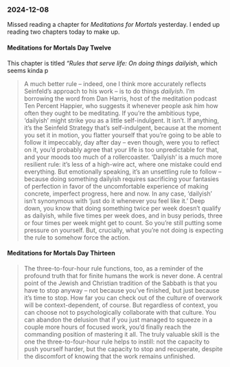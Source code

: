 ### 2024-12-08
Missed reading a chapter for _Meditations for Mortals_ yesterday. I ended up reading two chapters today to make up.
#### Meditations for Mortals Day Twelve
This chapter is titled _“Rules that serve life: On doing things dailyish_, which seems kinda p

> A much better rule – indeed, one I think more accurately reflects Seinfeld’s approach to his work – is to do things _dailyish_. I’m borrowing the word from Dan Harris, host of the meditation podcast Ten Percent Happier, who suggests it whenever people ask him how often they ought to be meditating. If you’re the ambitious type, ‘dailyish’ might strike you as a little self-indulgent. It isn’t. If anything, it’s the Seinfeld Strategy that’s self-indulgent, because at the moment you set it in motion, you flatter yourself that you’re going to be able to follow it impeccably, day after day – even though, were you to reflect on it, you’d probably agree that your life is too unpredictable for that, and your moods too much of a rollercoaster. ‘Dailyish’ is a much more resilient rule: it’s less of a high-wire act, where one mistake could end everything. But emotionally speaking, it’s an unsettling rule to follow – because doing something dailyish requires sacrificing your fantasies of perfection in favor of the uncomfortable experience of making concrete, imperfect progress, here and now. In any case, ‘dailyish’ isn’t synonymous with ‘just do it whenever you feel like it.’ Deep down, you know that doing something twice per week doesn’t qualify as dailyish, while five times per week does, and in busy periods, three or four times per week might get to count. So you’re still putting some pressure on yourself. But, crucially, what you’re not doing is expecting the rule to somehow force the action.

#### Meditations for Mortals Day Thirteen
> The three-to-four-hour rule functions, too, as a reminder of the profound truth that for finite humans the work is never done. A central point of the Jewish and Christian tradition of the Sabbath is that you have to stop anyway – not because you’ve finished, but just because it’s time to stop. How far you can check out of the culture of overwork will be context-dependent, of course. But regardless of context, you can choose not to psychologically collaborate with that culture. You can abandon the delusion that if you just managed to squeeze in a couple more hours of focused work, you’d finally reach the commanding position of mastering it all. The truly valuable skill is the one the three-to-four-hour rule helps to instill: not the capacity to push yourself harder, but the capacity to stop and recuperate, despite the discomfort of knowing that the work remains unfinished.